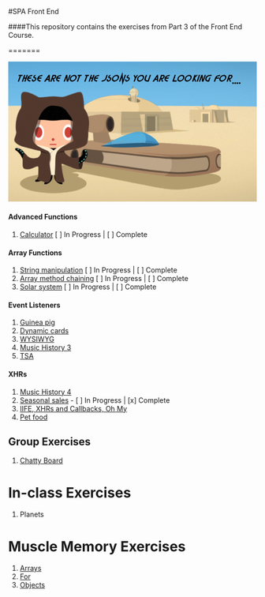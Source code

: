 #SPA Front End

####This repository contains the exercises from Part 3 of the Front End Course.

=======

![Octocat](https://github.com/jmccutchanwd/spa/blob/master/jedi-cat2.png)


#### Advanced Functions

1. [Calculator](https://github.com/jmccutchanwd/spa/blob/master/calculator/README.md) [ ] In Progress | [ ] Complete

#### Array Functions

1. [String manipulation](https://github.com/jmccutchanwd/spa/tree/master/string-manipultion) [ ] In Progress | [ ] Complete
1. [Array method chaining](https://github.com/jmccutchanwd/spa/tree/master/chaining) [ ] In Progress | [ ] Complete
1. [Solar system](https://github.com/jmccutchanwd/spa/tree/master/solar-system) [ ] In Progress | [ ] Complete

#### Event Listeners

1. [Guinea pig]()
1. [Dynamic cards](https://github.com/jmccutchanwd/spa/blob/master/dynamic-cards/README.md)
1. [WYSIWYG]()
1. [Music History 3]()
1. [TSA]()

#### XHRs

1. [Music History 4]()
1. [Seasonal sales](https://github.com/jmccutchanwd/spa/tree/master/seasonal-sales) - [ ] In Progress | [x] Complete
1. [IIFE, XHRs and Callbacks, Oh My]()
1. [Pet food]()

## Group Exercises

1. [Chatty Board](https://github.com/nss-day-cohort-17/chatty-respected-intelligent-programmers)

# In-class Exercises

1. Planets

# Muscle Memory Exercises

1. [Arrays]()
1. [For]()
1. [Objects]()
